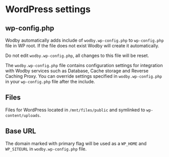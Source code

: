 # WordPress settings

## wp-config.php

Wodby automatically adds include of `wodby.wp-config.php` to `wp-config.php` file in WP root. If the file does not exist Wodby will create it automatically.

Do not edit `wodby.wp-config.php`, all changes to this file will be reset.

The `wodby.wp-config.php` file contains configuration settings for integration with Wodby services such as Database, Cache storage and Reverse Caching Proxy. You can override settings specified in `wodby.wp-config.php` in your `wp-config.php` file after the include.

## Files

Files for WordPress located in `/mnt/files/public` and symlinked to `wp-content/uploads`.

## Base URL

The domain marked with primary flag will be used as a `WP_HOME` and `WP_SITEURL` in `wodby.wp-config.php` file.
